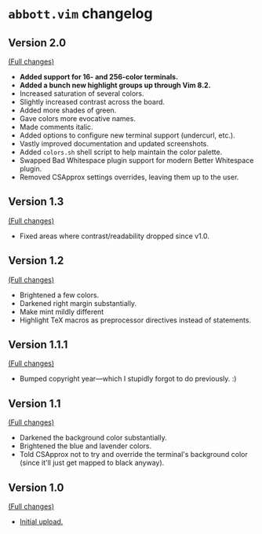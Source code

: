 # `abbott.vim` changelog

## Version 2.0

[(Full changes)](https://github.com/bcat/abbott.vim/compare/v1.3...v2.0)

* **Added support for 16- and 256-color terminals.**
* **Added a bunch new highlight groups up through Vim 8.2.**
* Increased saturation of several colors.
* Slightly increased contrast across the board.
* Added more shades of green.
* Gave colors more evocative names.
* Made comments italic.
* Added options to configure new terminal support (undercurl, etc.).
* Vastly improved documentation and updated screenshots.
* Added `colors.sh` shell script to help maintain the color palette.
* Swapped Bad Whitespace plugin support for modern Better Whitespace plugin.
* Removed CSApprox settings overrides, leaving them up to the user.

## Version 1.3

[(Full changes)](https://github.com/bcat/abbott.vim/compare/v1.2...v1.3)

* Fixed areas where contrast/readability dropped since v1.0.

## Version 1.2

[(Full changes)](https://github.com/bcat/abbott.vim/compare/v1.1.1...v1.2)

* Brightened a few colors.
* Darkened right margin substantially.
* Make mint mildly different
* Highlight TeX macros as preprocessor directives instead of statements.

## Version 1.1.1

[(Full changes)](https://github.com/bcat/abbott.vim/compare/v1.1...v1.1.1)

* Bumped copyright year—which I stupidly forgot to do previously. :)

## Version 1.1

[(Full changes)](https://github.com/bcat/abbott.vim/compare/v1.0...v1.1)

* Darkened the background color substantially.
* Brightened the blue and lavender colors.
* Told CSApprox not to try and override the terminal's background color (since
  it'll just get mapped to black anyway).

## Version 1.0

[(Full changes)](https://github.com/bcat/abbott.vim/compare/20b7361...v1.0)

* [Initial upload.](https://github.com/bcat/abbott.vim/commit/20b7361)
